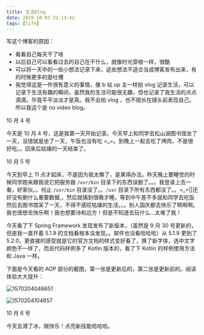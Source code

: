 ```yaml
---
title: 生活blog
date: 2019-10-03 22:13:42
tags: [life]
---
```


写这个博客的原因：

- 看看自己每天干了啥
- 以后自己可以看看过去的自己在干什么，就像时光穿梭一样，很酷
- 可以将一天中的一些小想法记录下来，这些想法不适合当成博客发布出来，有的时候更多的是吐槽
- 我觉得这是一件很有意义的事情，像 b 站 up 主一样拍 vlog 记录生活，可以记录下生活有趣的瞬间，虽然我的生活可能很无趣，但也记录了我生活的点点滴滴，毕竟平平淡淡才是真。我不会拍 vlog ，也不擅长在镜头前表现自己。所以我这个是 no video blog。

10 月 4 号

今天是 10 月 4 号，这是我第一天开始记录。今天早上和同学去松山湖图书馆坐了一天，没错就是坐了一天，午饭也没有吃 =_=。到晚上一起去吃了烤肉，不是很好吃。。回来后枯燥的一天结束了。

10 月 5 号

今天到早上 11 点才起床，不是因为我太懒了，是某得办法。昨天晚上要睡觉的时候同学跑来跟我说它把服务器 `/usr/bin` 目录下的东西误删了。。。我登录上去一看，好家伙。。何止 `/usr/bin` 目录没了。。`/usr` 目录下所有东西都没了。。=_=||还好没有删什么重要数据,，然后就搞到很晚才睡。等到中午差不多就和同学去吃饭然后去图书馆呆了一天，不得不感叹枯燥的生活。。。别人国庆都去快乐了啊啊啊。我也很想去快乐啊！我也想要诗和远方！但是不知道去玩什么...太难了我！

今天看了下 Spring Framework 发现发布了新版本，（虽然是 9 月 30 号更新的，但是我一直开着 5.1.9 的文档看根本没发现。。邮件也没看哈哈哈）从 5.1.9 更到了 5.2.0，更直接的感受就是它的官方文档的样式变好看了，换了新字体，选中文字颜色不一样了，而且代码样例多了 Kotlin 版本的，看了下 Kotlin 的样例使用方法和 Java 一样。

下面是今天看的 AOP 部分的截图，第一张是更新后的，第二张是更新前的。阅读体验大大提升：

![1570204048651](1570204048651.png)

![1570204104657](1570204104657.png)

10 月 6 号

今天去滑了冰，贼快乐！点亮新技能哈哈哈。